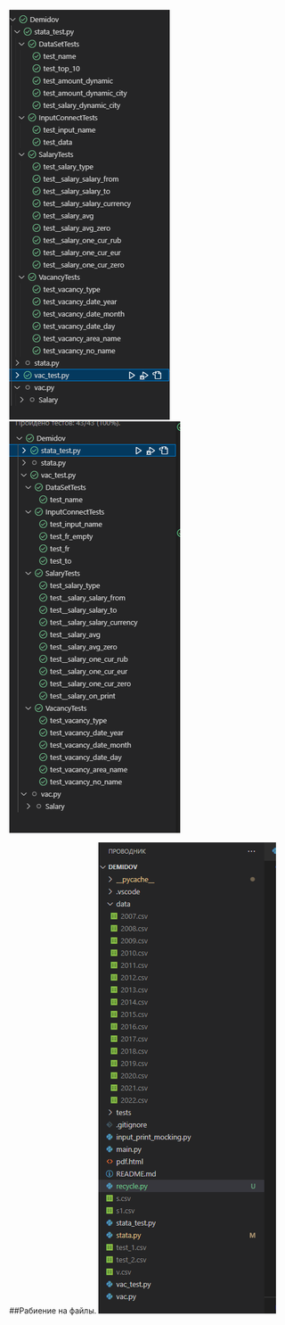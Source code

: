 ![1](https://raw.githubusercontent.com/StumpyTax/Demidov/main/tests/1.png)
![2](https://raw.githubusercontent.com/StumpyTax/Demidov/main/tests/2.png) 


##Рабиение на файлы.
![2](https://raw.githubusercontent.com/StumpyTax/Demidov/main/img/files_on_years.png) 
